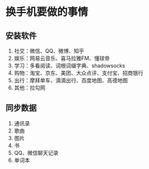# 换手机要做的事情

## 安装软件

1. 社交：微信、QQ、微博、知乎
2. 娱乐：网易云音乐、喜马拉雅FM、懂球帝
3. 学习：多看阅读、词根词缀字典、shadowsocks
4. 购物：淘宝、京东、美团、大众点评、支付宝、招商银行
5. 出行：摩拜单车、滴滴出行、百度地图、高德地图
6. 其他：拉勾网

## 同步数据

1. 通讯录
2. 歌曲
3. 图片
4. 书
5. QQ、微信聊天记录
6. 单词本
